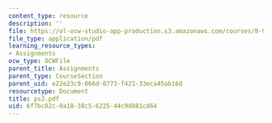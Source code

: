 ```yaml
---
content_type: resource
description: ''
file: https://ol-ocw-studio-app-production.s3.amazonaws.com/courses/8-942-cosmology-fall-2001/6f7bc82c0a1838c5622544c9d881cd64_ps2.pdf
file_type: application/pdf
learning_resource_types:
- Assignments
ocw_type: OCWFile
parent_title: Assignments
parent_type: CourseSection
parent_uid: e22e23c9-066d-0773-f421-33eca45ab16d
resourcetype: Document
title: ps2.pdf
uid: 6f7bc82c-0a18-38c5-6225-44c9d881cd64
---
```

